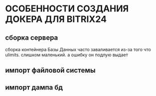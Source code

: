 # ОСОБЕННОСТИ СОЗДАНИЯ ДОКЕРА ДЛЯ BITRIX24

## сборка сервера

сборка контейнера Базы Данных часто заваливается из-за того что ulimits. слишком маленький. а ошибку он подлую выдает

## импорт файловой системы

## импорт дампа бд

